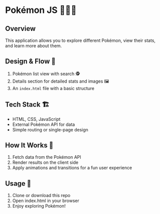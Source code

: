 # Pokémon JS 🐱‍👓✨

## Overview

This application allows you to explore different Pokémon, view their stats, and learn more about them.

## Design & Flow 🚀

1. Pokémon list view with search 🕵️
2. Details section for detailed stats and images 🖼️
3. An `index.html` file with a basic structure

## Tech Stack 🏗️

- HTML, CSS, JavaScript
- External Pokémon API for data
- Simple routing or single-page design

## How It Works 🧩

1. Fetch data from the Pokémon API
2. Render results on the client side
3. Apply animations and transitions for a fun user experience

## Usage 🏁

1. Clone or download this repo
2. Open index.html in your browser
3. Enjoy exploring Pokémon!
